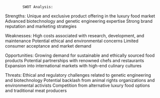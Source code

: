 			SWOT Analysis:

Strengths:
			 Unique and exclusive product offering in the luxury food market
			 Advanced biotechnology and genetic engineering expertise
			 Strong brand reputation and marketing strategies

Weaknesses:
			 High costs associated with research, development, and maintenance
			 Potential ethical and environmental concerns
			 Limited consumer acceptance and market demand

Opportunities:
			 Growing demand for sustainable and ethically sourced food products
			 Potential partnerships with renowned chefs and restaurants
			 Expansion into international markets with high-end culinary cultures

Threats:
			 Ethical and regulatory challenges related to genetic engineering and biotechnology
			 Potential backlash from animal rights organizations and environmental activists
			 Competition from alternative luxury food options and traditional meat producers












